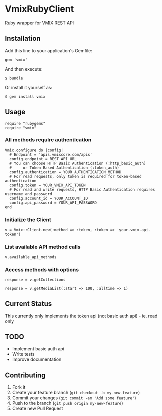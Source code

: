 # VmixRubyClient

Ruby wrapper for VMIX REST API

## Installation

Add this line to your application's Gemfile:

    gem 'vmix'

And then execute:

    $ bundle

Or install it yourself as:

    $ gem install vmix

## Usage

    require "rubygems"
    require "vmix"

### All methods require authentication

    Vmix.configure do |config|
      # Endpoint = 'apis.vmixcore.com/apis'
      config.endpoint = REST_API_URL
      # You can choose HTTP Basic Authentication (:http_basic_auth)
      #     or Token Based Authentication (:token_auth)
      config.authentication = YOUR_AUTHENTICATION_METHOD
      # For read requests, only token is required for token-based authentication
      config.token = YOUR_VMIX_API_TOKEN
      # For read and write requests, HTTP Basic Authentication requires username and password
      config.account_id = YOUR_ACCOUNT_ID
      config.api_password = YOUR_API_PASSWORD
    end

### Initialize the Client

    v = Vmix::Client.new(:method => :token, :token => 'your-vmix-api-token')

### List available API method calls

    v.available_api_methods

### Access methods with options

    response = v.getCollections

    response = v.getMediaList(:start => 100, :alltime => 1)

## Current Status

This currently only implements the token api (not basic auth api) - ie. read only

## TODO
* Implement basic auth api
* Write tests
* Improve documentation


## Contributing

1. Fork it
2. Create your feature branch (`git checkout -b my-new-feature`)
3. Commit your changes (`git commit -am 'Add some feature'`)
4. Push to the branch (`git push origin my-new-feature`)
5. Create new Pull Request
